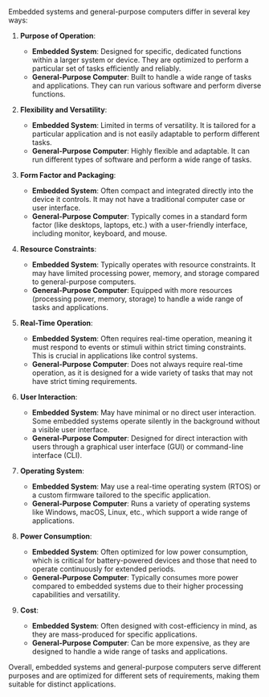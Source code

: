 Embedded systems and general-purpose computers differ in several key ways:

1. **Purpose of Operation**:
   - **Embedded System**: Designed for specific, dedicated functions within a larger system or device. They are optimized to perform a particular set of tasks efficiently and reliably.
   - **General-Purpose Computer**: Built to handle a wide range of tasks and applications. They can run various software and perform diverse functions.

2. **Flexibility and Versatility**:
   - **Embedded System**: Limited in terms of versatility. It is tailored for a particular application and is not easily adaptable to perform different tasks.
   - **General-Purpose Computer**: Highly flexible and adaptable. It can run different types of software and perform a wide range of tasks.

3. **Form Factor and Packaging**:
   - **Embedded System**: Often compact and integrated directly into the device it controls. It may not have a traditional computer case or user interface.
   - **General-Purpose Computer**: Typically comes in a standard form factor (like desktops, laptops, etc.) with a user-friendly interface, including monitor, keyboard, and mouse.

4. **Resource Constraints**:
   - **Embedded System**: Typically operates with resource constraints. It may have limited processing power, memory, and storage compared to general-purpose computers.
   - **General-Purpose Computer**: Equipped with more resources (processing power, memory, storage) to handle a wide range of tasks and applications.

5. **Real-Time Operation**:
   - **Embedded System**: Often requires real-time operation, meaning it must respond to events or stimuli within strict timing constraints. This is crucial in applications like control systems.
   - **General-Purpose Computer**: Does not always require real-time operation, as it is designed for a wide variety of tasks that may not have strict timing requirements.

6. **User Interaction**:
   - **Embedded System**: May have minimal or no direct user interaction. Some embedded systems operate silently in the background without a visible user interface.
   - **General-Purpose Computer**: Designed for direct interaction with users through a graphical user interface (GUI) or command-line interface (CLI).

7. **Operating System**:
   - **Embedded System**: May use a real-time operating system (RTOS) or a custom firmware tailored to the specific application.
   - **General-Purpose Computer**: Runs a variety of operating systems like Windows, macOS, Linux, etc., which support a wide range of applications.

8. **Power Consumption**:
   - **Embedded System**: Often optimized for low power consumption, which is critical for battery-powered devices and those that need to operate continuously for extended periods.
   - **General-Purpose Computer**: Typically consumes more power compared to embedded systems due to their higher processing capabilities and versatility.

9. **Cost**:
   - **Embedded System**: Often designed with cost-efficiency in mind, as they are mass-produced for specific applications.
   - **General-Purpose Computer**: Can be more expensive, as they are designed to handle a wide range of tasks and applications.

Overall, embedded systems and general-purpose computers serve different purposes and are optimized for different sets of requirements, making them suitable for distinct applications.
